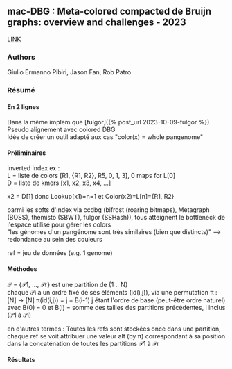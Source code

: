 ## mac-DBG : Meta-colored compacted de Bruijn graphs: overview and challenges - 2023

[LINK](https://www.biorxiv.org/content/10.1101/2023.07.21.550101v1) 

### Authors  
Giulio Ermanno Pibiri, Jason Fan, Rob Patro

### Résumé

#### En 2 lignes

Dans la même implem que [fulgor]({% post_url 2023-10-09-fulgor %})
Pseudo alignement avec colored DBG  
Idée de créer un outil adapté aux cas "color(x) = whole pangenome"

#### Préliminaires

inverted index ex :  
L = liste de colors [R1, {R1, R2}, R5, 0, 1, 3], 0 maps for L[0]  
D = liste de kmers [x1, x2, x3, x4, ...]

x2 = D[1] donc Lookup(x1)=n=1 et Color(x2)=L[n]={R1, R2}

parmi les softs d'index via ccdbg (bifrost (roaring bitmaps), Metagraph (BOSS), themisto (SBWT), fulgor (SSHash)), tous atteignent le bottleneck de l'espace utilisé pour gérer les colors  
"les génomes d'un pangénome sont très similaires (bien que distincts)" --> redondance au sein des couleurs

ref = jeu de données (e.g. 1 genome)


#### Méthodes

𝒫 = {𝒫1, …, 𝒫r} est une partition de {1 .. N}\
chaque 𝒫i a un ordre fixé de ses éléments (id(i,j)), via une permutation π : [N] -> [N]
π(id(i,j)) = j + B(i-1)    j étant l'ordre de base (peut-être ordre naturel)
avec B(0) = 0 et B(i) = somme des tailles des partitions précédentes, i inclus (𝒫1 à 𝒫i)

en d'autres termes : Toutes les refs sont stockées once dans une partition, chaque ref se voit attribuer une valeur alt (by π) correspondant à sa position dans la concaténation de toutes les partitions 𝒫1 à 𝒫r

#### Résultats
